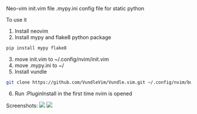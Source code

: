 Neo-vim init.vim file 
.mypy.ini config file for static python


To use it

1. Install neovim
2. Install mypy and flake8 python package
```bash
pip install mypy flake8
```
3. move init.vim to ~/.config/nvim/init.vim
4. move .mypy.ini to ~/
5. Install vundle
```bash
git clone https://github.com/VundleVim/Vundle.vim.git ~/.config/nvim/bundle/Vundle.vim
```
6. Run :PluginInstall in the first time nvim is opened

Screenshots:
![](https://i.imgur.com/pkXhP1n.png)
![](https://i.imgur.com/IAprHYH.png)
